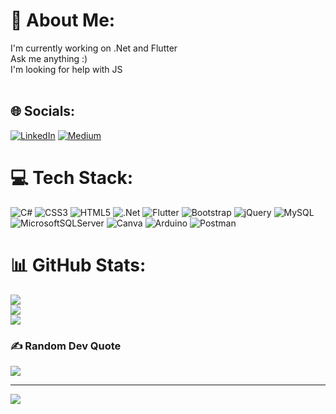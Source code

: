# 💫 About Me:
I'm currently working on .Net and Flutter<br>Ask me anything :)<br>I'm looking for help with JS<br><br>


## 🌐 Socials:
[![LinkedIn](https://img.shields.io/badge/LinkedIn-%230077B5.svg?logo=linkedin&logoColor=white)](https://linkedin.com/in/[[https://www.linkedin.com/in/selin-yaz%C4%B1c%C4%B1-bb1526205/](https://www.linkedin.com/in/selin-g%C3%BCng%C3%B6r-developer/)](https://www.linkedin.com/in/selin-g%C3%BCng%C3%B6r-developer/)) [![Medium](https://img.shields.io/badge/Medium-12100E?logo=medium&logoColor=white)](https://medium.com/@selingungorr) 

# 💻 Tech Stack:
![C#](https://img.shields.io/badge/c%23-%23239120.svg?style=for-the-badge&logo=c-sharp&logoColor=white) ![CSS3](https://img.shields.io/badge/css3-%231572B6.svg?style=for-the-badge&logo=css3&logoColor=white) ![HTML5](https://img.shields.io/badge/html5-%23E34F26.svg?style=for-the-badge&logo=html5&logoColor=white) ![.Net](https://img.shields.io/badge/.NET-5C2D91?style=for-the-badge&logo=.net&logoColor=white) ![Flutter](https://img.shields.io/badge/Flutter-%2302569B.svg?style=for-the-badge&logo=Flutter&logoColor=white) ![Bootstrap](https://img.shields.io/badge/bootstrap-%23563D7C.svg?style=for-the-badge&logo=bootstrap&logoColor=white) ![jQuery](https://img.shields.io/badge/jquery-%230769AD.svg?style=for-the-badge&logo=jquery&logoColor=white) ![MySQL](https://img.shields.io/badge/mysql-%2300f.svg?style=for-the-badge&logo=mysql&logoColor=white) ![MicrosoftSQLServer](https://img.shields.io/badge/Microsoft%20SQL%20Sever-CC2927?style=for-the-badge&logo=microsoft%20sql%20server&logoColor=white) ![Canva](https://img.shields.io/badge/Canva-%2300C4CC.svg?style=for-the-badge&logo=Canva&logoColor=white) ![Arduino](https://img.shields.io/badge/-Arduino-00979D?style=for-the-badge&logo=Arduino&logoColor=white) ![Postman](https://img.shields.io/badge/Postman-FF6C37?style=for-the-badge&logo=postman&logoColor=white)
# 📊 GitHub Stats:
![](https://github-readme-stats.vercel.app/api?username=Selingungor90&theme=dracula&hide_border=false&include_all_commits=true&count_private=true)<br/>
![](https://github-readme-streak-stats.herokuapp.com/?user=Selingungor90&theme=dracula&hide_border=false)<br/>
![](https://github-readme-stats.vercel.app/api/top-langs/?username=Selingungor90&theme=dracula&hide_border=false&include_all_commits=true&count_private=true&layout=compact)

### ✍️ Random Dev Quote
![](https://quotes-github-readme.vercel.app/api?type=horizontal&theme=radical)

---
[![](https://visitcount.itsvg.in/api?id=Selingungor90&icon=4&color=5)](https://visitcount.itsvg.in)

<!-- Proudly created with GPRM ( https://gprm.itsvg.in ) -->
